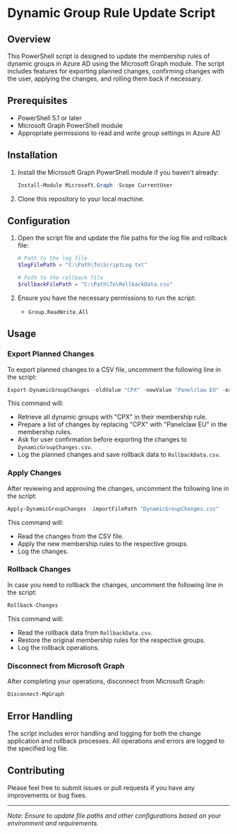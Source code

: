 
# Dynamic Group Rule Update Script

## Overview

This PowerShell script is designed to update the membership rules of dynamic groups in Azure AD using the Microsoft Graph module. The script includes features for exporting planned changes, confirming changes with the user, applying the changes, and rolling them back if necessary.

## Prerequisites

- PowerShell 5.1 or later
- Microsoft Graph PowerShell module
- Appropriate permissions to read and write group settings in Azure AD

## Installation

1. Install the Microsoft Graph PowerShell module if you haven't already:

    ```powershell
    Install-Module Microsoft.Graph -Scope CurrentUser
    ```

2. Clone this repository to your local machine.

## Configuration

1. Open the script file and update the file paths for the log file and rollback file:

    ```powershell
    # Path to the log file
    $logFilePath = "C:\Path\To\ScriptLog.txt"

    # Path to the rollback file
    $rollbackFilePath = "C:\Path\To\RollbackData.csv"
    ```

2. Ensure you have the necessary permissions to run the script:

    - `Group.ReadWrite.All`

## Usage

### Export Planned Changes

To export planned changes to a CSV file, uncomment the following line in the script:

```powershell
Export-DynamicGroupChanges -oldValue "CPX" -newValue "Panelclaw EU" -exportFilePath "DynamicGroupChanges.csv"
```

This command will:

- Retrieve all dynamic groups with "CPX" in their membership rule.
- Prepare a list of changes by replacing "CPX" with "Panelclaw EU" in the membership rules.
- Ask for user confirmation before exporting the changes to `DynamicGroupChanges.csv`.
- Log the planned changes and save rollback data to `RollbackData.csv`.

### Apply Changes

After reviewing and approving the changes, uncomment the following line in the script:

```powershell
Apply-DynamicGroupChanges -importFilePath "DynamicGroupChanges.csv"
```

This command will:

- Read the changes from the CSV file.
- Apply the new membership rules to the respective groups.
- Log the changes.

### Rollback Changes

In case you need to rollback the changes, uncomment the following line in the script:

```powershell
Rollback-Changes
```

This command will:

- Read the rollback data from `RollbackData.csv`.
- Restore the original membership rules for the respective groups.
- Log the rollback operations.

### Disconnect from Microsoft Graph

After completing your operations, disconnect from Microsoft Graph:

```powershell
Disconnect-MgGraph
```

## Error Handling

The script includes error handling and logging for both the change application and rollback processes. All operations and errors are logged to the specified log file.

## Contributing

Please feel free to submit issues or pull requests if you have any improvements or bug fixes.

---

*Note: Ensure to update file paths and other configurations based on your environment and requirements.*
